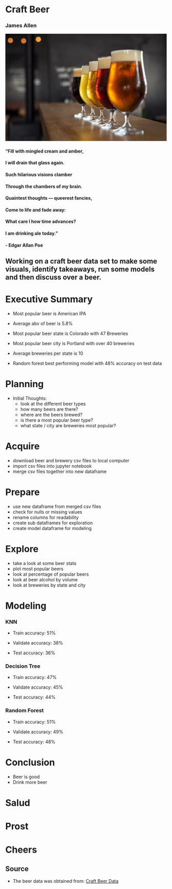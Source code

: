 # Craft Beer

### James Allen

![craft_beer](craft_beer.jpeg)


#### “Fill with mingled cream and amber,
#### I will drain that glass again.
#### Such hilarious visions clamber
#### Through the chambers of my brain.
#### Quaintest thoughts — queerest fancies,
#### Come to life and fade away:
#### What care I how time advances?
#### I am drinking ale today.”
#### - Edgar Allan Poe

## Working on a craft beer data set to make some visuals, identify takeaways, run some models and then discuss over a beer.

# Executive Summary

- Most popular beer is American IPA

- Average abv of beer is 5.8%

- Most popular beer state is Colorado with 47 Breweries

- Most popular beer city is Portland with over 40 breweries

- Average breweries per state is 10

- Random forest best performing model with 48% accuracy on test data

# Planning

- Initial Thoughts:
    - look at the different beer types
    - how many beers are there?
    - where are the beers brewed?
    - is there a most popular beer type?
    - what state / city are breweries most popular?

# Acquire

- download beer and brewery csv files to local computer
- import csv files into jupyter notebook
- merge csv files together into new dataframe

# Prepare

- use new dataframe from merged csv files
- check for nulls or missing values
- rename columns for readability
- create sub dataframes for exploration
- create model dataframe for modeling

# Explore

- take a look at some beer stats
- plot most popular beers
- look at percentage of popular beers
- look at beer alcohol by volume
- look at breweries by state and city

# Modeling

### KNN

- Train accuracy: 51%

- Validate accuracy: 38%

- Test accuracy: 36%

### Decision Tree

- Train accuracy: 47%

- Validate accuracy: 45%

- Test accuracy: 44%

### Random Forest

- Train accuracy: 51%

- Validate accuracy: 49%

- Test accuracy: 48%

# Conclusion

- Beer is good
- Drink more beer

# Salud
# Prost
# Cheers


## Source

- The beer data was obtained from: [Craft Beer Data](https://www.kaggle.com/nickhould/craft-cans)